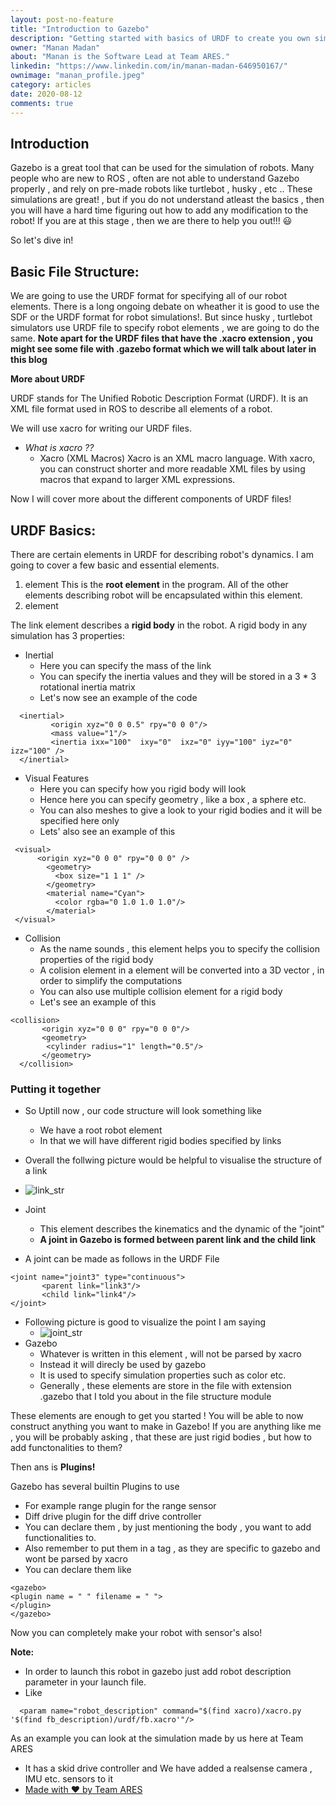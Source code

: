```yaml
---
layout: post-no-feature
title: "Introduction to Gazebo"
description: "Getting started with basics of URDF to create you own simulations!"
owner: "Manan Madan"
about: "Manan is the Software Lead at Team ARES."
linkedin: "https://www.linkedin.com/in/manan-madan-646950167/"
ownimage: "manan_profile.jpeg"
category: articles
date: 2020-08-12 
comments: true
---
```


## Introduction

Gazebo is a great tool that can be used for the simulation of robots. Many people who are new to ROS , often are not able to understand Gazebo properly , and rely on pre-made robots like turtlebot , husky , etc .. 
These simulations are great! , but if you do not understand atleast the basics , then you will have a hard time figuring out how to add any modification to the robot!
If you are at this stage , then we are there to help you out!!! :smiley:

So let's dive in!

## Basic File Structure:

We are going to use the URDF format for specifying all of our robot elements.
There is a long ongoing debate on wheather it is good to use the SDF or the URDF format for robot simulations!.
But since husky , turtlebot simulators use URDF file to specify robot elements , we are going to do the same.
**Note apart for the URDF files that have the .xacro extension , you might see some file with .gazebo format which we will talk about later in this blog**

**More about URDF**

URDF stands for The Unified Robotic Description Format (URDF). It is an XML file format used in ROS to describe all elements of a robot. 

We will use xacro for writing our URDF files.

- _What is xacro ??_
  - Xacro (XML Macros) Xacro is an XML macro language. With xacro, you can construct shorter and more readable XML files by using macros that expand to larger XML expressions.

Now I will cover more about the different components of URDF files!

## URDF Basics:

There are certain elements in URDF for describing robot's dynamics.
I am going to cover a few basic and essential elements.

1. <robot> element
This is the **root element** in the program. All of the other elements describing robot will be encapsulated within this element.
2. <link> element
The link element describes a **rigid body** in the robot.
A rigid body in any simulation has 3 properties:
- Inertial 
  - Here you can specify the mass of the link
  - You can specify the inertia values and they will be stored in a 3 * 3 rotational inertia matrix
  - Let's now see an example of the code

```
  <inertial>
         <origin xyz="0 0 0.5" rpy="0 0 0"/>
         <mass value="1"/>
         <inertia ixx="100"  ixy="0"  ixz="0" iyy="100" iyz="0" izz="100" />
  </inertial>
```

- Visual Features
  - Here you can specify how you rigid body will look
  - Hence here you can specify geometry , like a box , a sphere etc.
  - You can also meshes to give a look to your rigid bodies and it will be specified here only
  - Lets' also see an example of this

```
 <visual>
      <origin xyz="0 0 0" rpy="0 0 0" />
        <geometry>
          <box size="1 1 1" />
        </geometry>
        <material name="Cyan">
          <color rgba="0 1.0 1.0 1.0"/>
        </material>
 </visual>
```

- Collision
  - As the name sounds , this element helps you to specify the collision properties of the rigid body
  - A colision element in a element will be converted into a 3D vector , in order to simplify the computations
  - You can also use multiple collision element for a rigid body
  - Let's see an example of this

```
<collision>
       <origin xyz="0 0 0" rpy="0 0 0"/>
       <geometry>
        <cylinder radius="1" length="0.5"/>
       </geometry>
  </collision>
```
### Putting it together

- So Uptill now , our code structure will look something like
   - We have a root robot element
   - In that we will have different rigid bodies specified by links
- Overall the follwing picture would be helpful to visualise the structure of a link
- ![link_str](http://wiki.ros.org/urdf/XML/link?action=AttachFile&do=get&target=inertial.png)

- Joint
  - This element describes the kinematics and the dynamic of the "joint"
  - **A joint in Gazebo is formed between parent link and the child link**
- A joint can be made as follows in the URDF File

```
<joint name="joint3" type="continuous">
       <parent link="link3"/>
       <child link="link4"/>
</joint>
```

- Following picture is good to visualize the point I am saying
  - ![joint_str](http://wiki.ros.org/urdf/XML/joint?action=AttachFile&do=get&target=joint.png)
- Gazebo
  - Whatever is written in this element , will not be parsed by xacro
  - Instead it will direcly be used by gazebo
  - It is used to specify simulation properties such as color etc.
  - Generally , these elements are store in the file with extension .gazebo that I told you about in the file structure module

These elements are enough to get you started !
You will be able to now construct anything you want to make in Gazebo!
If you are anything like me , you will be probably asking , that these are just rigid bodies , but how to add functonalities to them?

Then ans is **Plugins!**

Gazebo has several builtin Plugins to use
- For example range plugin for the range sensor
- Diff drive plugin for the diff drive controller
- You can declare them , by just mentioning the body , you want to add functionalities to.
- Also remember to put them in a <gazebo> tag , as they are specific to gazebo and wont be parsed by xacro
- You can declare them like

```
<gazebo>
<plugin name = " " filename = " ">
</plugin>
</gazebo>
```

Now you can completely make your robot with sensor's also!

**Note:**
- In order to launch this robot in gazebo just add robot description parameter in your launch file.
- Like

```
  <param name="robot_description" command="$(find xacro)/xacro.py '$(find fb_description)/urdf/fb.xacro'"/>
```

As an example you can look at the simulation made by us here at Team ARES
- It has a skid drive controller and We have added a realsense camera , IMU etc. sensors to it
- [Made with :heart: by Team ARES](https://github.com/TeamARES/rover-simulation)
